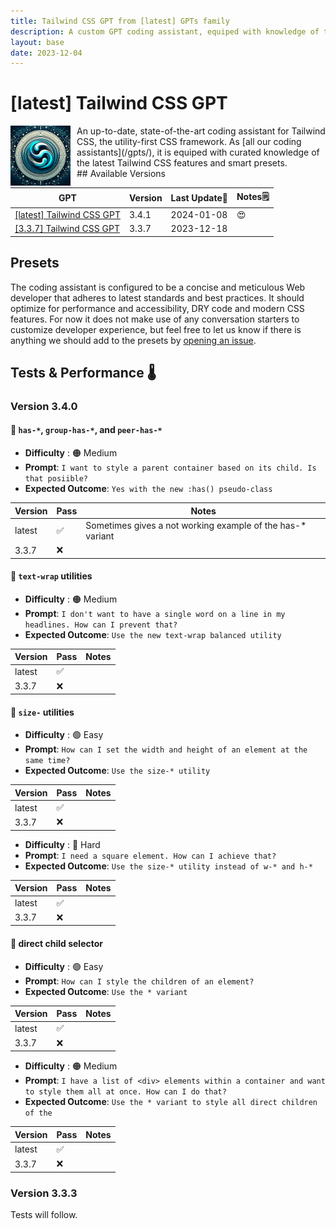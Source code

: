 ```yaml
---
title: Tailwind CSS GPT from [latest] GPTs family
description: A custom GPT coding assistant, equiped with knowledge of the latest Tailwind CSS features and smart presets.
layout: base
date: 2023-12-04
---
```

# [latest] Tailwind CSS GPT

<img src="/assets/gpts/tailwind/logo_tailwindgpt.webp" width="96" alt="Icon of the Tailwind GPTs" style="float: left; margin-right: 10px;">
An up-to-date, state-of-the-art coding assistant for Tailwind CSS, the utility-first CSS framework. As [all our coding assistants](/gpts/), it is equiped with curated knowledge of the latest Tailwind CSS features and smart presets. 

<br>
## Available Versions

| GPT | Version | Last Update📅 | Notes🗒️ |
|---|---|---|---|
| [[latest] Tailwind CSS GPT](https://chat.openai.com/g/g-qrreXSScH-latest-tailwind-css-gpt) | 3.4.1 | 2024-01-08 | 😍 |
| [[3.3.7] Tailwind CSS GPT](https://chat.openai.com/g/g-qPiMDcJT7) | 3.3.7 | 2023-12-18 | |

## Presets

The coding assistant is configured to be a concise and meticulous Web developer that adheres to latest standards and best practices. It should optimize for performance and accessibility, DRY code and modern CSS features. For now it does not make use of any conversation starters to customize developer experience, but feel free to let us know if there is anything we should add to the presets by [opening an issue](/README.md#contribution-guidelines).

## Tests & Performance 🌡️

### Version 3.4.0

#### 🧪 `has-*`, `group-has-*`, and `peer-has-*`

- **Difficulty** : 🟠 Medium
- **Prompt**: `I want to style a parent container based on its child. Is that posiible?`
- **Expected Outcome**: `Yes with the new :has() pseudo-class`

| Version | Pass | Notes |
|---|---|---|
| latest | ✅ | Sometimes gives a not working example of the has-* variant  |
| 3.3.7   | ❌ |   |

#### 🧪 `text-wrap` utilities

- **Difficulty** : 🟠 Medium
- **Prompt**: `I don't want to have a single word on a line in my headlines. How can I prevent that?`
- **Expected Outcome**: `Use the new text-wrap balanced utility`

| Version | Pass | Notes |
|---|---|---|
| latest | ✅ |   |
| 3.3.7   | ❌ |   |

#### 🧪 `size-` utilities

- **Difficulty** : 🟢 Easy
- **Prompt**: `How can I set the width and height of an element at the same time?`
- **Expected Outcome**: `Use the size-* utility`

| Version | Pass | Notes |
|---|---|---|
| latest | ✅ |   |
| 3.3.7   | ❌ |   |

- **Difficulty** : 🔴 Hard
- **Prompt**: `I need a square element. How can I achieve that?`
- **Expected Outcome**: `Use the size-* utility instead of w-* and h-*`

| Version | Pass | Notes |
|---|---|---|
| latest | ✅ |   |
| 3.3.7   | ❌ |   |

#### 🧪 direct child selector

- **Difficulty** : 🟢 Easy
- **Prompt**: `How can I style the children of an element?`
- **Expected Outcome**: `Use the * variant`

| Version | Pass | Notes |
|---|---|---|
| latest | ✅ |   |
| 3.3.7   | ❌ |   |

- **Difficulty** : 🟠 Medium
- **Prompt**: `I have a list of <div> elements within a container and want to style them all at once. How can I do that?`
- **Expected Outcome**: `Use the * variant to style all direct children of the`

| Version | Pass | Notes |
|---|---|---|
| latest | ✅ |   |
| 3.3.7   | ❌ |   |


### Version 3.3.3

Tests will follow.


